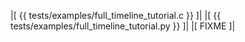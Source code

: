 |[<!-- language="c" -->
{{ tests/examples/full_timeline_tutorial.c }}
]|
|[<!-- language="python" -->
{{ tests/examples/full_timeline_tutorial.py }}
]|
|[<!-- language="shell" -->
FIXME
]|
